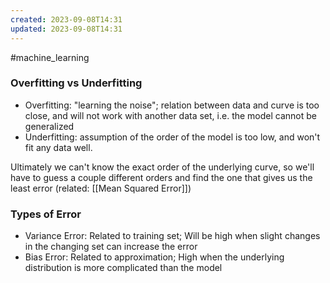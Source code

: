 ```yaml
---
created: 2023-09-08T14:31
updated: 2023-09-08T14:31
---
```

#machine_learning 

### Overfitting vs Underfitting
- Overfitting: "learning the noise"; relation between data and curve is too close, and will not work with another data set, i.e. the model cannot be generalized
- Underfitting: assumption of the order of the model is too low, and won't fit any data well.

Ultimately we can't know the exact order of the underlying curve, so we'll have to guess a couple different orders and find the one that gives us the least error (related: [[Mean Squared Error]])

### Types of Error
- Variance Error: Related to training set; Will be high when slight changes in the changing set can increase the error
- Bias Error: Related to approximation; High when the underlying distribution is more complicated than the model 
